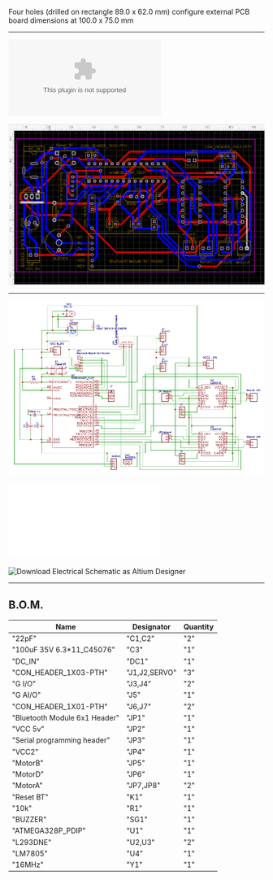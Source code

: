 
Four holes (drilled on rectangle 89.0 x 62.0 mm) configure external PCB board dimensions at 100.0 x 75.0 mm

____
![Download GERBER for the hereinafter PCB](files/L293DbasedRC_ArduVehicle%20MyselfBIS_2_2022-03-27GERBER.zip?raw=true)

![L293D based RC ArduVehicle PCB](files/2022-03-27_130658.png)
___
![L293D based RC ArduVehicle Electrical Schematic](files/L293Dbased%20Circuit%20for%20RC%20Vehicle%20MyselfBIS_2022-03-31.png)


![Download Electrical Schematic for the abovementioned PCB](files/L293DbasedRC_ArduVehicleMyselfBIS_2022-03-31.pdf?raw=true)

![Download Electrical Schematic as Altium Designer](files/L293DbaseArduVehicle-ElectricalSchematic_2022-03-31.schdoc)
____

## B.O.M. ##
| Name                          | Designator    | Quantity |
|-------------------------------|---------------|----------|
| "22pF"                        | "C1,C2"       | "2"      |
| "100uF 35V 6.3*11_C45076"     | "C3"          | "1"      |
| "DC_IN"                       | "DC1"         | "1"      |
| "CON_HEADER_1X03-PTH"         | "J1,J2,SERVO" | "3"      |
| "G I/O"                       | "J3,J4"       | "2"      |
| "G AI/O"                      | "J5"          | "1"      |
| "CON_HEADER_1X01-PTH"         | "J6,J7"       | "2"      |
| "Bluetooth Module 6x1 Header" | "JP1"         | "1"      |
| "VCC 5v"                      | "JP2"         | "1"      |
| "Serial programming header"   | "JP3"         | "1"      |
| "VCC2"                        | "JP4"         | "1"      |
| "MotorB"                      | "JP5"         | "1"      |
| "MotorD"                      | "JP6"         | "1"      |
| "MotorA"                      | "JP7,JP8"     | "2"      |
| "Reset BT"                    | "K1"          | "1"      |
| "10k"                         | "R1"          | "1"      |
| "BUZZER"                      | "SG1"         | "1"      |
| "ATMEGA328P_PDIP"             | "U1"          | "1"      |
| "L293DNE"                     | "U2,U3"       | "2"      |
| "LM7805"                      | "U4"          | "1"      |
| "16MHz"                       | "Y1"          | "1"      |

